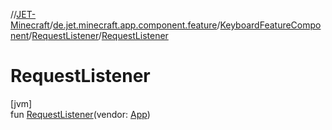 //[JET-Minecraft](../../../../index.md)/[de.jet.minecraft.app.component.feature](../../index.md)/[KeyboardFeatureComponent](../index.md)/[RequestListener](index.md)/[RequestListener](-request-listener.md)

# RequestListener

[jvm]\
fun [RequestListener](-request-listener.md)(vendor: [App](../../../de.jet.minecraft.structure.app/-app/index.md))
